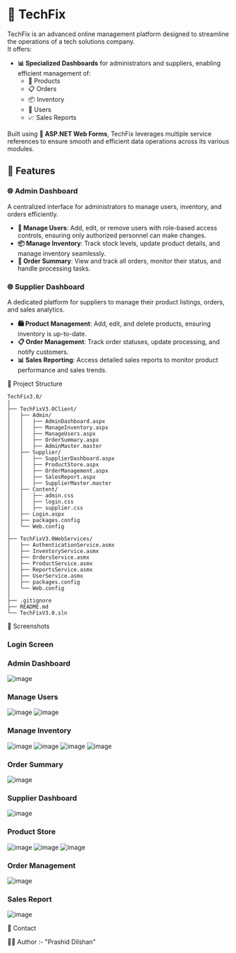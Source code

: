 # 🔗 TechFix  

TechFix is an advanced online management platform designed to streamline the operations of a tech solutions company.  
It offers:  
- **📊 Specialized Dashboards** for administrators and suppliers, enabling efficient management of:  
  - 🛒 Products  
  - 📋 Orders  
  - 📦 Inventory  
  - 👥 Users  
  - 📈 Sales Reports  

Built using **🔷 ASP.NET Web Forms**, TechFix leverages multiple service references to ensure smooth and efficient data operations across its various modules.  


## 🌟 Features  

### 🌐 Admin Dashboard  
A centralized interface for administrators to manage users, inventory, and orders efficiently.  
- **👥 Manage Users**: Add, edit, or remove users with role-based access controls, ensuring only authorized personnel can make changes.  
- **📦 Manage Inventory**: Track stock levels, update product details, and manage inventory seamlessly.  
- **📝 Order Summary**: View and track all orders, monitor their status, and handle processing tasks.  

### 🌐 Supplier Dashboard  
A dedicated platform for suppliers to manage their product listings, orders, and sales analytics.  
- **🛍️ Product Management**: Add, edit, and delete products, ensuring inventory is up-to-date.  
- **📋 Order Management**: Track order statuses, update processing, and notify customers.  
- **📊 Sales Reporting**: Access detailed sales reports to monitor product performance and sales trends.  

🔗 Project Structure

```plaintext
TechFix3.0/
│
├── TechFixV3.0Client/
│   ├── Admin/
│   │   ├── AdminDashboard.aspx
│   │   ├── ManageInventory.aspx
│   │   ├── ManageUsers.aspx
│   │   ├── OrderSummary.aspx
│   │   ├── AdminMaster.master
│   ├── Supplier/
│   │   ├── SupplierDashboard.aspx
│   │   ├── ProductStore.aspx
│   │   ├── OrderManagement.aspx
│   │   ├── SalesReport.aspx
│   │   ├── SupplierMaster.master
│   ├── Content/
│   │   ├── admin.css
│   │   ├── login.css
│   │   ├── supplier.css
│   ├── Login.aspx
│   ├── packages.config
│   └── Web.config
│
├── TechFixV3.0WebServices/
│   ├── AuthenticationService.asmx
│   ├── InventoryService.asmx
│   ├── OrdersService.asmx
│   ├── ProductService.asmx
│   ├── ReportsService.asmx
│   ├── UserService.asmx
│   ├── packages.config
│   └── Web.config
│
├── .gitignore
├── README.md
└── TechFixV3.0.sln
```

🔗 Screenshots

### Login Screen




### Admin Dashboard
![image](https://github.com/user-attachments/assets/937fa9ba-7849-47e3-bd3e-c82a844d6673)



### Manage Users
![image](https://github.com/user-attachments/assets/1fdeae53-35da-476c-bdbe-20c0456c61ac)
![image](https://github.com/user-attachments/assets/d6d98f8b-6b01-460a-be0e-c22ba6e8e355)



### Manage Inventory
![image](https://github.com/user-attachments/assets/b62d6c4b-f43d-4e83-9b2a-9f02c98e8ba8)
![image](https://github.com/user-attachments/assets/5a026779-bccb-4037-a88b-97bdc12b87b2)
![image](https://github.com/user-attachments/assets/afd1060d-4c8e-4493-9f97-39416733a359)
![image](https://github.com/user-attachments/assets/e4112fcf-bdeb-4229-a8cd-1af32ce617e8)




### Order Summary
![image](https://github.com/user-attachments/assets/2cef13f7-93b2-40ec-9e1e-c82affd30d23)


### Supplier Dashboard
![image](https://github.com/user-attachments/assets/49fa182b-4b69-4be8-9fbc-143584a2d600)


### Product Store
![image](https://github.com/user-attachments/assets/57075371-3658-4770-bb0e-9c0d714218c8)
![image](https://github.com/user-attachments/assets/30e85111-f324-4789-b628-57b71743b9c4)
![image](https://github.com/user-attachments/assets/c9697191-0067-49c4-8a2c-07784292e614)



### Order Management
![image](https://github.com/user-attachments/assets/6c10a0cf-1386-44f0-80b5-fa6e756a9df1)


### Sales Report
![image](https://github.com/user-attachments/assets/aecf0415-8cf9-4773-92b2-09b5ce7bdcea)


🔗 Contact

🧑‍💻 Author :- "Prashid Dilshan"




